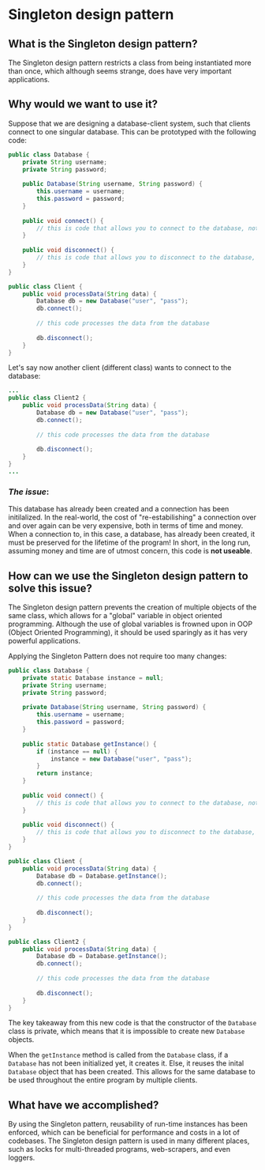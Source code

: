 # Singleton design pattern
## What is the Singleton design pattern?
The Singleton design pattern restricts a class from being instantiated more than once, which although seems strange, does have very important applications.
## Why would we want to use it?
Suppose that we are designing a database-client system, such that clients connect to one singular database. This can be prototyped with the following code:
```java
public class Database {
    private String username;
    private String password;
    
    public Database(String username, String password) {
        this.username = username;
        this.password = password;
    }
    
    public void connect() {
        // this is code that allows you to connect to the database, not relevant
    }
    
    public void disconnect() {
        // this is code that allows you to disconnect to the database, not relevant
    }
}

public class Client {
    public void processData(String data) {
        Database db = new Database("user", "pass");
        db.connect();
        
        // this code processes the data from the database
        
        db.disconnect();
    }
}

```

Let's say now another client (different class) wants to connect to the database:
```java
...
public class Client2 {
    public void processData(String data) {
        Database db = new Database("user", "pass");
        db.connect();
        
        // this code processes the data from the database
        
        db.disconnect();
    }
}
...
```
### ***The issue***: 
This database has already been created and a connection has been initilalized. In the real-world, the cost of "re-estabilishing" a connection over and over again can be very expensive, both in terms of time and money. When a connection to, in this case, a database, has already been created, it must be preserved for the lifetime of the program! In short, in the long run, assuming money and time are of utmost concern, this code is __not useable__.
## How can we use the Singleton design pattern to solve this issue?
The Singleton design pattern prevents the creation of multiple objects of the same class, which allows for a "global" variable in object oriented programming. Although the use of global variables is frowned upon in OOP (Object Oriented Programming), it should be used sparingly as it has very powerful applications.

Applying the Singleton Pattern does not require too many changes:
```java
public class Database {
    private static Database instance = null;
    private String username;
    private String password;
    
    private Database(String username, String password) {
        this.username = username;
        this.password = password;
    }
    
    public static Database getInstance() {
        if (instance == null) {
            instance = new Database("user", "pass");
        }
        return instance;
    }
    
    public void connect() {
        // this is code that allows you to connect to the database, not relevant
    }
    
    public void disconnect() {
        // this is code that allows you to disconnect to the database, not relevant
    }
}

public class Client {
    public void processData(String data) {
        Database db = Database.getInstance();
        db.connect();
        
        // this code processes the data from the database
        
        db.disconnect();
    }
}

public class Client2 {
    public void processData(String data) {
        Database db = Database.getInstance();
        db.connect();
        
        // this code processes the data from the database
        
        db.disconnect();
    }
}

```

The key takeaway from this new code is that the constructor of the ```Database``` class is private, which means that it is impossible to create new ```Database``` objects.

When the ```getInstance``` method is called from the ```Database``` class, if a ```Database``` has not been initialized yet, it creates it. Else, it reuses the inital ```Database``` object that has been created. This allows for the same database to be used throughout the entire program by multiple clients.

## What have we accomplished?
By using the Singleton pattern, reusability of run-time instances has been enforced, which can be beneficial for performance and costs in a lot of codebases. The Singleton design pattern is used in many different places, such as locks for multi-threaded programs, web-scrapers, and even loggers.
